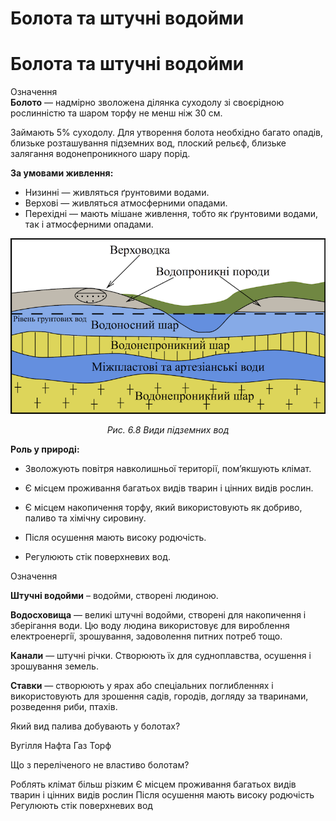 # Болота та штучнi водойми

Болота та штучні водойми
========================

<div class="eoz-wrap">
<span class="eoz">Означення</span>
<div class="eoz-text">
<b>Болото</b> — надмiрно зволожена дiлянка суходолу зi своєрiдною рослиннiстю та шаром торфу не менш нiж 30 см.
</div>
</div>

Займають 5% суходолу. Для утворення болота необхідно багато опадів,
близьке розташування підземних вод, плоский рельєф, близьке залягання
водонепроникного шару порід.

**За умовами живлення:**

<ul>
<li><span class="p1">Низинні</span> — живляться ґрунтовими водами.</li>
<li><span class="p1">Верхові</span> — живляться атмосферними опадами.</li>
<li><span class="p1">Перехідні</span> — мають мішане живлення, тобто як ґрунтовими водами, так і атмосферними опадами.</li>
</ul>

<div align="center">
<img src="water.png">
<p><i>Рис. 6.8 Види підземних вод</i></p>
</div>

**Роль у природі:**

-   Зволожують повітря навколишньої території, пом’якшують клімат.

-   Є місцем проживання багатьох видів тварин і цінних видів рослин.

-   Є місцем накопичення торфу, який використовують як добриво, паливо
    та хімічну сировину.

-   Після осушення мають високу родючість.

-   Регулюють стік поверхневих вод.

<div class="eoz-wrap">
<span class="eoz">Означення</span>
<div class="eoz-text">
<p><b>Штучнi водойми</b> – водойми, створенi людиною.</p>
<p><b>Водосховища</b> — великi штучнi водойми, створенi для накопичення i зберiгання води. Цю воду людина використовує для вироблення електроенергiї, зрошування, задоволення питних потреб тощо.</p>
<p><b>Канали</b> — штучнi рiчки. Створюють їх для судноплавства, осушення i зрошування земель.</p>
<b>Ставки</b> — створюють у ярах або спецiальних поглибленнях i використовують для зрошення садiв, городiв, догляду за тваринами, розведення риби, птахiв.
</div>
</div>

<quiz>
<question>
<p>Який вид палива добувають у болотах?</p>
<answer>Вугілля</answer>
<answer>Нафта</answer> 
<answer>Газ</answer>
<answer correct>Торф</answer>
</qusetion>
<question>
<p>Що з переліченого не властиво болотам?</p>
<answer correct>Роблять клімат більш різким</answer>
<answer>Є місцем проживання багатьох видів тварин і цінних видів рослин</answer>
<answer>Після осушення мають високу родючість</answer>
<answer>Регулюють стік поверхневих вод</answer>
</question>
</quiz>
